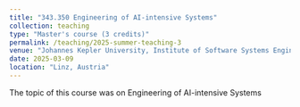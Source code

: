 ```yaml
---
title: "343.350	Engineering of AI-intensive Systems"
collection: teaching
type: "Master's course (3 credits)"
permalink: /teaching/2025-summer-teaching-3
venue: "Johannes Kepler University, Institute of Software Systems Engineering"
date: 2025-03-09
location: "Linz, Austria"
---
```


The topic of this course was on Engineering of AI-intensive Systems